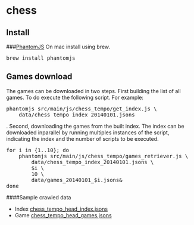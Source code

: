 chess
=====

Install
-------
###[PhantomJS](http://phantomjs.org/)
On mac install using brew.
<pre>
brew install phantomjs
</pre>

Games download
--------------
The games can be downloaded in two steps. First building the list of
all games. To do execute the following script. For example:
<pre>
phantomjs src/main/js/chess_tempo/get_index.js \
	data/chess_tempo_index_20140101.jsons
</pre>
. Second, downloading the games from the built index. The index can
be downloaded inparallel by running multiples instances of the script,
indicating the index and the number of scripts to be executed.
<pre>
for i in {1..10}; do
	phantomjs src/main/js/chess_tempo/games_retriever.js \
		data/chess_tempo_index_20140101.jsons \
		$i \
		10 \
		data/games_20140101_$i.jsons&
done
</pre>
####Sample crawled data
+ Index [chess_tempo_head_index.jsons](https://raw.github.com/rzilleruelo/chess/master/src/test/resources/chess_tempo_head_index.jsons)
+ Game [chess_tempo_head_games.jsons](https://raw.github.com/rzilleruelo/chess/master/src/test/resources/chess_tempo_head_games.jsons)
